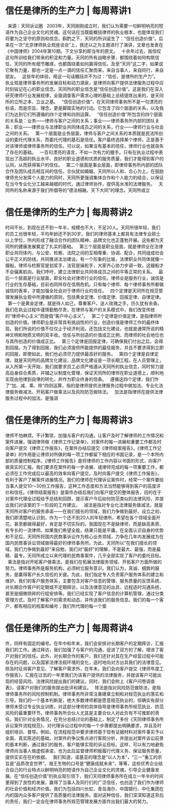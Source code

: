 # 信任是律所的生产力 | 每周蒋讲1

 
来源：天同诉讼圈
 
2003年，天同刚刚成立时，我们认为需要一句鲜明响亮的短语作为自己企业文化的灵魂。这句话应当既能概括律师的执业根本，也能体现我们将要为之坚守的原则和信念。斟酌之下，天同的所训诞生了：“信任创造价值”。后来在一次“北京律师执业观座谈会”上，我还以之为主题进行了演讲，文章也发表在《中国律师》2004年第10期。下文分享的即当年的原文。
 
十余年过去，我惊叹这句所训给我们带来的积淀和力量。天同的所有战略步骤，都围绕着如何构筑信任，天同的所有细节雕琢，也都围绕着如何赢得信任。及至“天同”这二字，如果说它聚有力量，那也一定是一点一滴的信任汇聚而来，来自当事人，来自同行，来自朋友。
 
这些年的体验，用这一句话概括并不为过：“信任，是律所的生产力”。
 
执业观是律师事务所的发展目标和动力源泉，是律师向客户提供法律服务过程中应时刻铭记在心的职业信念。天同所的职业信念是“信任创造价值”。这是我们在深入研究律师行业发展规律，全面调查客户需求心理的基础上总结提炼出来的，是天同所的立所之本、立业之基。
 
“信任创造价值”，在天同律师事务所不是一句漂亮的标语，而是宗旨、理念，更是脚踏实地的行动。它包含了四个层面的关系，以及我们为达到它们所遵循的四个定律和四则运算。
 
“信任创造价值”所包含的四个层面的关系是：业务——律师与客户之间的关系；事业——律师事务所内部的团队关系；职业——律师业与法律职业共同体成员之间的关系，行业——律师行业与社会之间的关系。
 
第一个层面是业务层面，律师与客户之间关系的本质就是民法所创设的委托代理关系，而委托代理的基石是信任。客户最终选择某个律师，正是基于对该律师或律师事务所的信任。可以说，如果没有基本的信任，律师行业也就丧失了存在的基础。
 
一百句漂亮的语言，不如一次有力的握手。只有在执业过程中表现出了高超的执业水平、良好的职业道德和优质的服务质量，我们才能得到客户的认同，从而获得客户的信任。
 
第二个层面是事业层面，即律师事务所内部的团队合作及团队成员相互间的信任。合伙犹如婚姻，天同所以人和、合心为上。在鼓励律师充分发挥个人能力的同时，天同所更强调集体合作和个人能力的结合，以保证在当今专业化分工越来越细的时代，通过律师协作，提供高水准的法律服务。
 
天同所的名称来源于我们所倡导的“德法相融，天下大同”的理念。天同所成立

# 信任是律所的生产力 | 每周蒋讲2

时间不长，到现在还不到一年半，规模也不大，不足20人。天同所很年轻，我们的员工也很年轻，平均年龄还不到30岁。我们的律师基本上都具有法律专业硕士以上学位，所内形成了融洽合作的团队精神，品牌文化也正蓬勃开展。这些都为天同所的健康发展奠定了扎实的基础。
 
第三个层面是职业层面，就是律师业在法律职业共同体内，与公安、检察、法院之间的互相尊重、协调、配合，共同组成社会公平正义的防线，共同推进法治建设。有一个形象的比喻，法律职业共同体就像一艘船，律师与检察官是划浆手，法官是操舵手，大家齐心协力步调一致，这艘船才不会偏离航向。我们呼吁，建立法律职业共同体成员之间的平等正常的关系。
 
最后一个层面是行业层面，即全社会对律师行业的信任。律师业是服务行业，诚信是行业的生存基础，目前也同样存在信用危机。只有每个律师、每个律师事务所都做诚信的表率，才能加强全社会对于律师行业的信任。
 
四个定律是天同所在规范管理发展执业观中所遵循的原则，包括黄金定律、价值定律、回报定律、自律定律。
 
第一个是黄金定律，就是待人如己，尊重客户。送人玫瑰之手，历久犹有余香。我们在执业过程中谨慎勤勉尽责，在律师与客户的关系模式中，我们改变传统的“律师中心主义”而提倡“客户中心主义”。
 
第二个定律是价值定律，是指律师所创造的价值。律师职业是非常具有挑战性的行业，创造价值是律师工作的最终体现。我们所说的价值不仅仅止于经济利润，还包括文化建设，也就是通常所说的精神文明和物质文明的双丰收。信任与所创造的价值成正比例，而律师的社会地位也与其所创造的价值成正比。
 
第三个定律是回报定律，可确保我们付出之后，会得到回报。为了得到回报，我们必须提供所能提供的最佳服务，并且不要求得到立即的回报，即使如此，我们也必须尽力提供最高好的服务。
 
第四个定律是自律定律。就是天同所的品牌文化建设，品牌文化建设是一项长期工程。在人员管理上，从入所第一天开始，我们就要求员工必须严格遵从天同所的执业信念，同时努力提高自身综合素质，并辅之以制度化管理，保证天同所的律师在职业道德上，顺利地实现由他律到自律的转化，并作为职业终身的信条。
 
遵循这四个定律，我们作了“加、减、乘、除”四则运算，指的是律师提供法律服务过程中做加法、专业化法律服务做减法、开拓客户做乘法以及风险防范做除法。
 
加法是指律师在提供法律服务过程中的加法，是强调

# 信任是律所的生产力 | 每周蒋讲3

律师不怕麻烦，不计繁琐，加强与客户的沟通，让客户及时了解律师的工作情况和案件进展，强调律师做《律师工作记录单》，对案件的每一进展和重要工作都及时向客户提交《律师工作报告》，在案件办结后提交《律师结案报告》。《律师工作记录单》的作用是让律师对所做的每一项工作都留下相应的书面记录，是一个本所内部的质量控制程序。《律师工作报告》是将律师的工作内容以书面的形式，向客户做真实的汇报。我们要求在案件的每一步进展、或律师完成的每一项重要工作，都必须在工作完成后以最高的效率向客户提交。及时向客户提交《律师工作报告》，有利于客户了解案件进展情况。我们的律师在代理诉讼案件时，经常一个案件要给当事人提交10～30份工作报告，这种工作态度和方法当然能够得到客户的高度评价和信任。《律师结案报告》是案件办结后我们向客户提交的整体报告，目的在于对案件代理全过程给予总结和回顾，提示客户今后如何防范类似的法律风险，并提出我们对该案的下一阶段的工作建议。
 
减法是指对专业化法律服务做减法，就是天同所对客户的服务承诺——在我们擅长的领域，我们力争做到最好。设立之初，我们即清楚地认识到，作为一个还不到20人的年轻律所，希望在各个领域全面开花，甚至都做得最好，肯定是不切实际的。我国现在不是缺律师，而是缺高素质、有专长的一流律师。如果我们希望全能，结果只能是平庸。在全面认识自身的优势和不足后，天同所将国内民商事诉讼作为核心业务领域，力争在几年内发展成为在国内民商事诉讼领域做得最好的律师事务所。为此，天同所以“在我们擅长的领域，我们力争做到最好”来自勉，我们对“最好”的理解，不是最大、最强，而是最精、最专。天同所成立以来代理的民商事案件，几乎全部实现了客户的委托目标。
 
乘法是指对开拓客户做乘法，是我们在拓展法律服务领域、开拓客户方面所做的努力。律师事务所是服务机构，必须树立服务意识。我们认为，真诚、细致的服务，是赢得客户长久信任的关键。为此，我们指定专人负责客户服务体系的建立和维护。我们的客户服务体系，主要包含对客户信息的管理、服务质量的反馈系统、对长期合作客户的定期或不定期拜访，以及法律意见的出具，远程适时沟通系统，甚至是细微琐碎的行程安排等。我们已经实现了客户信息的计算机管理，通过分类管理方式，及时了解客户的需求和动态，并传送我们的服务信息。我们的每一个客户，都有相应的档案和编号；我们所代理的每一个案

# 信任是律所的生产力 | 每周蒋讲4

件，同样有固定的编号。在年中和年末，我们会安排对长期客户的定期拜访，汇报我们的工作。通过拜访，我们加强了与客户的沟通，促进了双方的了解，增进了客户对我们的信任。此外，对长期合作的客户，我们还针对其在生产经营过程中可能存在的问题，以及国家法律法规环境的变化，适时地向对方出具我们的法律意见。除及时征询客户意见、了解客户需求外，在年末，我们会向客户提交《律师年度工作报告》，汇报在过去的一年里我们为该客户提供的法律服务，并就该客户可能出现的经营风险、法律风险提出我们的建议。同时，我们会附上《客户问卷调查表》，请客户对我们的服务提出批评和建议。
 
除法是指对风险防范做除法，是指律师事务所的风险控制机制。律师事务所非常注重建章立制和对规范执业的落实和引导。我们的一个基本判断是，绝大多数律师都是愿意规范执业的，但确实有部分律师未受过专业执业训练，对这部分律师的具体指导是律师事务所规范执业、防范风险的最重要环节。律师事务所合伙人尤其是主要合伙人对此负有不可推卸的责任。我们针对业务情况，在充分总结讨论的基础上，制定了多份《天同律师事务所诉讼案件流程规范》，对代理诉讼过程中的每一个步骤都提出明确要求，并且及时组织培训、督导。例如，在流程规范中要求律师基于现有证据材料对案件事实予以全面、真实陈述的基础，对案件的争议焦点进行客观分析，并提出对案件诉讼前景的基本判断，通过我们的服务，客户能够实现的诉讼目标。这样，可以有力地避免律师向当事人做虚假承诺，也为此后监督律师积极履行代理义务、保证服务质量，提供实实在在的依据。
 
我们知道，诺基亚的理念是“以人为本”，“三一”重工的宗旨是“品质改变世界”，海王生物的口号是“健康成就未来”，等等，这些优秀企业结合自己的行业特点以鲜明响亮的短语作为自己企业文化的灵魂，引导企业健康发展。在“信任创造价值”的执业观引领下，我们天同律师事务所在成立一年半的时间里得到了良性的发展，赢得了当事人及同行们的广泛信任，也创造了我们作为律师的社会价值和经济价值。我们为包括四川长虹、青岛海尔、中国银行、中化集团在内的国内众多客户提供了高质量的法律服务。面对这种信任，我们深深知道这背后的责任，我们一定会在律师事务所规范管理发展方面作出我们最大的努力。
 


